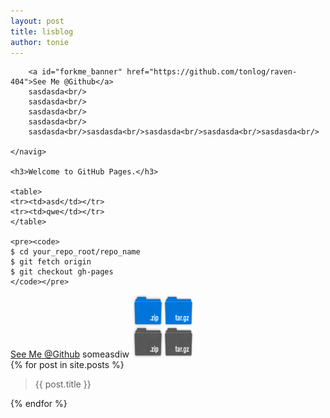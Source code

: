 ```yaml
---
layout: post
title: lisblog
author: tonie
---
```


<div class="main_content">
	<navig>
	 
		<a id="forkme_banner" href="https://github.com/tonlog/raven-404">See Me @Github</a>
		sasdasda<br/>
		sasdasda<br/>
		sasdasda<br/>
		sasdasda<br/>
		sasdasda<br/>sasdasda<br/>sasdasda<br/>sasdasda<br/>sasdasda<br/>

	</navig>

	<h3>Welcome to GitHub Pages.</h3>

	<table>
	<tr><td>asd</td></tr>
	<tr><td>qwe</td></tr>
	</table>

	<pre><code>
	$ cd your_repo_root/repo_name
	$ git fetch origin
	$ git checkout gh-pages
	</code></pre>

</div>

<div class="main_content">
	<a id="forkme_banner" href="https://github.com/tonlog/raven-404">See Me @Github</a>
	someasdiw
	<img src="images/sprite_download.png" style="height:100px;width:100px" />

</div>


<div class="main_content">
{% for post in site.posts %}

<blockquote><p> {{ post.title }} </p></blockquote> 

{% endfor %}
</div>
